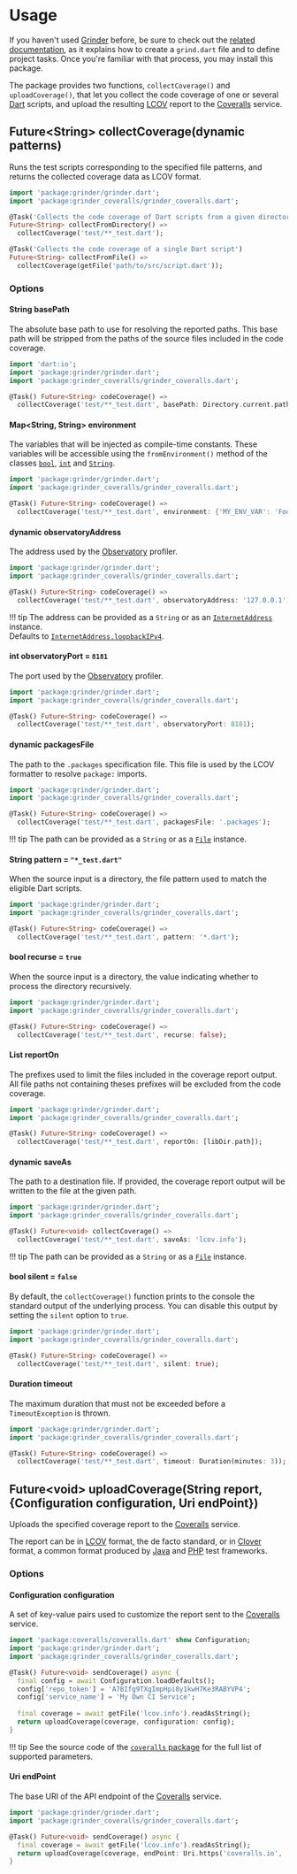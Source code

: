 # Usage
If you haven't used [Grinder](https://github.com/google/grinder.dart) before, be sure to check out the [related documentation](https://google.github.io/grinder.dart), as it explains how to create a `grind.dart` file and to define project tasks. Once you're familiar with that process, you may install this package.

The package provides two functions, `collectCoverage()` and `uploadCoverage()`, that let you collect the code coverage of one or several [Dart](https://dart.dev) scripts, and upload the resulting [LCOV](http://ltp.sourceforge.net/coverage/lcov.php) report to the [Coveralls](https://coveralls.io) service.
    
## Future&lt;String&gt; **collectCoverage**(dynamic patterns)
Runs the test scripts corresponding to the specified file patterns, and returns the collected coverage data as LCOV format.

```dart
import 'package:grinder/grinder.dart';
import 'package:grinder_coveralls/grinder_coveralls.dart';

@Task('Collects the code coverage of Dart scripts from a given directory')
Future<String> collectFromDirectory() =>
  collectCoverage('test/**_test.dart');

@Task('Collects the code coverage of a single Dart script')
Future<String> collectFromFile() =>
  collectCoverage(getFile('path/to/src/script.dart'));
```

### Options

#### String **basePath**
The absolute base path to use for resolving the reported paths. This base path will be stripped from the paths of the source files included in the code coverage.

```dart
import 'dart:io';
import 'package:grinder/grinder.dart';
import 'package:grinder_coveralls/grinder_coveralls.dart';

@Task() Future<String> codeCoverage() =>
  collectCoverage('test/**_test.dart', basePath: Directory.current.path);
```

#### Map<String, String> **environment**
The variables that will be injected as compile-time constants. These variables will be accessible using the `fromEnvironment()` method of the classes [`bool`](https://api.dartlang.org/stable/dart-core/bool/bool.fromEnvironment.html), [`int`](https://api.dartlang.org/stable/dart-core/int/int.fromEnvironment.html) and [`String`](https://api.dartlang.org/stable/dart-core/String/String.fromEnvironment.html).

```dart
import 'package:grinder/grinder.dart';
import 'package:grinder_coveralls/grinder_coveralls.dart';

@Task() Future<String> codeCoverage() =>
  collectCoverage('test/**_test.dart', environment: {'MY_ENV_VAR': 'FooBar'});
```

#### dynamic **observatoryAddress**
The address used by the [Observatory](https://dart-lang.github.io/observatory) profiler.

```dart
import 'package:grinder/grinder.dart';
import 'package:grinder_coveralls/grinder_coveralls.dart';

@Task() Future<String> codeCoverage() =>
  collectCoverage('test/**_test.dart', observatoryAddress: '127.0.0.1');
```

!!! tip
    The address can be provided as a `String` or as an [`InternetAddress`](https://api.dartlang.org/stable/dart-io/InternetAddress-class.html) instance.  
    Defaults to [`InternetAddress.loopbackIPv4`](https://api.dartlang.org/stable/dart-io/InternetAddress/loopbackIPv4.html).

#### int **observatoryPort** = `8181`
The port used by the [Observatory](https://dart-lang.github.io/observatory) profiler.

```dart
import 'package:grinder/grinder.dart';
import 'package:grinder_coveralls/grinder_coveralls.dart';

@Task() Future<String> codeCoverage() =>
  collectCoverage('test/**_test.dart', observatoryPort: 8181);
```

#### dynamic **packagesFile**
The path to the `.packages` specification file. This file is used by the LCOV formatter to resolve `package:` imports.

```dart
import 'package:grinder/grinder.dart';
import 'package:grinder_coveralls/grinder_coveralls.dart';

@Task() Future<String> codeCoverage() =>
  collectCoverage('test/**_test.dart', packagesFile: '.packages');
```

!!! tip
    The path can be provided as a `String` or as a [`File`](https://api.dartlang.org/stable/dart-io/File-class.html) instance.

#### String **pattern** = `"*_test.dart"`
When the source input is a directory, the file pattern used to match the eligible Dart scripts.

```dart
import 'package:grinder/grinder.dart';
import 'package:grinder_coveralls/grinder_coveralls.dart';

@Task() Future<String> codeCoverage() =>
  collectCoverage('test/**_test.dart', pattern: '*.dart');
```

#### bool **recurse** = `true`
When the source input is a directory, the value indicating whether to process the directory recursively.

```dart
import 'package:grinder/grinder.dart';
import 'package:grinder_coveralls/grinder_coveralls.dart';

@Task() Future<String> codeCoverage() =>
  collectCoverage('test/**_test.dart', recurse: false);
```

#### List<String> **reportOn**
The prefixes used to limit the files included in the coverage report output. All file paths not containing theses prefixes will be excluded from the code coverage.

```dart
import 'package:grinder/grinder.dart';
import 'package:grinder_coveralls/grinder_coveralls.dart';

@Task() Future<String> codeCoverage() =>
  collectCoverage('test/**_test.dart', reportOn: [libDir.path]);
```

#### dynamic **saveAs**
The path to a destination file. If provided, the coverage report output will be written to the file at the given path.

```dart
import 'package:grinder/grinder.dart';
import 'package:grinder_coveralls/grinder_coveralls.dart';

@Task() Future<void> collectCoverage() =>
  collectCoverage('test/**_test.dart', saveAs: 'lcov.info');
```

!!! tip
    The path can be provided as a `String` or as a [`File`](https://api.dartlang.org/stable/dart-io/File-class.html) instance.

#### bool **silent** = `false`
By default, the `collectCoverage()` function prints to the console the standard output of the underlying process. You can disable this output by setting the `silent` option to `true`.

```dart
import 'package:grinder/grinder.dart';
import 'package:grinder_coveralls/grinder_coveralls.dart';

@Task() Future<String> codeCoverage() =>
  collectCoverage('test/**_test.dart', silent: true);
```

#### Duration **timeout**
The maximum duration that must not be exceeded before a `TimeoutException` is thrown.

```dart
import 'package:grinder/grinder.dart';
import 'package:grinder_coveralls/grinder_coveralls.dart';

@Task() Future<String> codeCoverage() =>
  collectCoverage('test/**_test.dart', timeout: Duration(minutes: 3));
```

## Future&lt;void&gt; **uploadCoverage**(String report, {Configuration configuration, Uri endPoint})
Uploads the specified coverage report to the [Coveralls](https://coveralls.io) service.

The report can be in [LCOV](http://ltp.sourceforge.net/coverage/lcov.php) format, the de facto standard, or in [Clover](https://www.atlassian.com/software/clover) format, a common format produced by [Java](https://www.java.com) and [PHP](https://secure.php.net) test frameworks.

### Options

#### Configuration **configuration**
A set of key-value pairs used to customize the report sent to the [Coveralls](https://coveralls.io) service.

```dart
import 'package:coveralls/coveralls.dart' show Configuration;
import 'package:grinder/grinder.dart';
import 'package:grinder_coveralls/grinder_coveralls.dart';

@Task() Future<void> sendCoverage() async {
  final config = await Configuration.loadDefaults();
  config['repo_token'] = 'A7BIfg9TXgImpHpi8y1kwH7Ke3RABYVP4';
  config['service_name'] = 'My Own CI Service';
  
  final coverage = await getFile('lcov.info').readAsString();
  return uploadCoverage(coverage, configuration: config);
}
```

!!! tip
    See the source code of the [`coveralls` package](https://pub.dev/packages/coveralls) for the full list of supported parameters.

#### Uri **endPoint**
The base URI of the API endpoint of the [Coveralls](https://coveralls.io) service.

```dart
import 'package:grinder/grinder.dart';
import 'package:grinder_coveralls/grinder_coveralls.dart';

@Task() Future<void> sendCoverage() async {
  final coverage = await getFile('lcov.info').readAsString();
  return uploadCoverage(coverage, endPoint: Uri.https('coveralls.io', '/api/v1/'));
}
```
